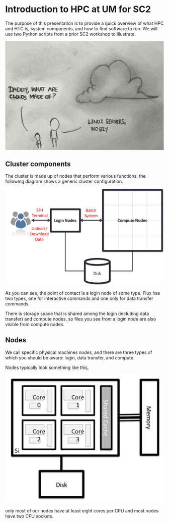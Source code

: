 # Introduction to HPC at UM for SC2

The purpose of this presentation is to provide a quick overview of what
HPC and HTC is, system components, and how to find software to run.  We
will use two Python scripts from a prior SC2 workshop to illustrate.

![What's are clouds made of?](./images/cloud.jpg)

## Cluster components

The cluster is made up of nodes that perform various functions; the
following diagram shows a generic cluster configuration.

![Generic cluster configuration](./images/hpc_system_diagram.png)

As you can see, the point of contact is a login node of some type.  Flux
has two types, one for interactive commands and one only for data
transfer commands.

There is storage space that is shared among the login (including data
transfer) and compute nodes, so files you see from a login node are
also visible from compute nodes.

## Nodes

We call specific physical machines _nodes_, and there are three types of
which you should be aware:  login, data transfer, and compute.

Nodes typically look something like this,

![Generic node structure](./images/node_diagram.png)

only most of our nodes have at least eight cores per CPU and most nodes
have two CPU sockets.

